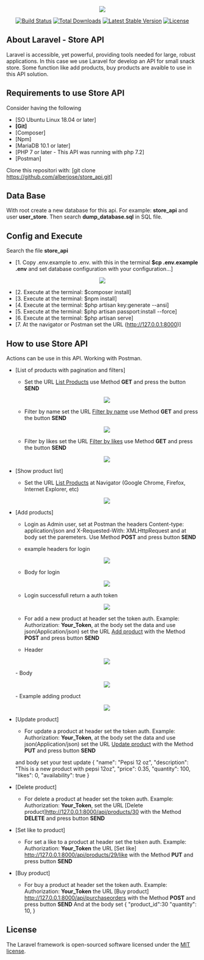<p align="center"><img src="https://laravel.com/assets/img/components/logo-laravel.svg"></p>

<p align="center">
<a href="https://travis-ci.org/laravel/framework"><img src="https://travis-ci.org/laravel/framework.svg" alt="Build Status"></a>
<a href="https://packagist.org/packages/laravel/framework"><img src="https://poser.pugx.org/laravel/framework/d/total.svg" alt="Total Downloads"></a>
<a href="https://packagist.org/packages/laravel/framework"><img src="https://poser.pugx.org/laravel/framework/v/stable.svg" alt="Latest Stable Version"></a>
<a href="https://packagist.org/packages/laravel/framework"><img src="https://poser.pugx.org/laravel/framework/license.svg" alt="License"></a>
</p>

## About Laravel - Store API

Laravel is accessible, yet powerful, providing tools needed for large, robust applications. In this case we use Laravel for develop an API for small snack store. Some function like add products, buy products are avaible to use in this API solution.

## Requirements to use Store API

Consider having the following
- [SO Ubuntu Linux 18.04 or later]
- **[Git]**
- [Composer]
- [Npm]
- [MariaDB 10.1 or later]
- [PHP 7 or later - This API was running with php 7.2]
- [Postman]

Clone this repositori with: [git clone https://github.com/alberjose/store_api.git]

## Data Base 

With root create a new database for this api. For example: **store_api** and user **user_store**. Then search  **dump_database.sql** in SQL file.

## Config and Execute

Search the file **store_api**

- [1. Copy .env.example to .env. with this in the terminal **$cp .env.example .env** and set database configuration with your configuration...]
<p align="center"><img src="https://framapic.org/8wfvTwM3dKeG/grlVJ5TiWPDM.png"></p>

- [2. Execute at the terminal: $composer install]
- [3. Execute at the terminal: $npm install]
- [4. Execute at the terminal: $php artisan key:generate --ansi]
- [5. Execute at the terminal: $php artisan passport:install --force]
- [6. Execute at the terminal: $php artisan serve]
- [7. At the navigator or Postman set the URL (http://127.0.0.1:8000)]

## How to use Store API
Actions can be use in this API. Working with Postman.
- [List of products with pagination and filters]
    - Set the URL [List Products](http://127.0.0.1:8000/api/products) use Method **GET** and press the button **SEND**
    <p align="center"><img src="https://framapic.org/0FPv76S2IzYM/XQSv5veYPRSk.png"></p>
    
    - Filter by name set the URL [Filter by name](http://127.0.0.1:8000/api/products?name=coca) use Method **GET** and press the button **SEND**
    <p align="center"><img src="https://framapic.org/AV7IDSU6N2nx/eP7CZ90KKLhs.png"></p>
    
    - Filter by likes set the URL [Filter by likes](http://127.0.0.1:8000/api/products?likes=37) use Method **GET** and press the button **SEND**
    <p align="center"><img src="https://framapic.org/czUbWTbmbH5t/nLjexHyLlUsl.png"></p>
    
- [Show product list]
    - Set the URL [List Products](http://127.0.0.1:8000/) at Navigator (Google Chrome, Firefox, Internet Explorer, etc)
    <p align="center"><img src="https://framapic.org/bUKM7HgheTPr/cuwRAddmVIjg.png"></p>
    
- [Add products]
    - Login as Admin user, set at Postman the headers Content-type: application/json  and X-Requested-With: XMLHttpRequest and at body set the paremeters. Use Method **POST** and press button **SEND**  

    - example headers for login
    <p align="center"><img src="https://framapic.org/fOEobA83khHh/bqOb5yCbrQtd.png"></p>

    - Body for login
    <p align="center"><img src="https://framapic.org/nCURE9WlD4ua/3q1jd5KeFopb.png"></p>

    - Login successfull return a auth token
    <p align="center"><img src="https://framapic.org/3V0Yv6Dt307V/kKUdYaB3jRZG.png"></p>

    - For add a new product at header set the token auth. Example: Authorization: **Your_Token**, at the body set the data and use json(Application/json)  set the URL [Add product](http://127.0.0.1:8000/api/products) with the Method **POST** and press button **SEND** 

    - Header
    <p align="center"><img src="https://framapic.org/c6v6hfU6dyid/MkMCyr2Z2TIN.png"></p>
    - Body
    <p align="center"><img src="https://framapic.org/e6gHrhY0jROF/5h4mGOtum73a.png"></p>
    - Example adding product
    <p align="center"><img src="https://framapic.org/7nWLXt5cN69Y/umNbFyeP4IPS.png"></p>

- [Update product]    
   - For update a product at header set the token auth. Example: Authorization: **Your_Token**, at the body set the data and use json(Application/json)  set the URL [Update product](http://127.0.0.1:8000/api/products/1) with the Method **PUT** and press button **SEND**

    and body set your test update
    {
        "name": "Pepsi 12 oz",
        "description": "This is a new product with pepsi 12oz",
        "price": 0.35,
        "quantity": 100,
        "likes": 0,
        "availability": true
    }

- [Delete product]
   - For delete a product at header set the token auth. Example: Authorization: **Your_Token**, set the URL [Delete product]http://127.0.0.1:8000/api/products/30 with the Method **DELETE** and press button **SEND**

- [Set like to product]
    - For set a like to a product at header set the token auth. Example: Authorization: **Your_Token** the URL [Set like] http://127.0.0.1:8000/api/products/29/like with the Method **PUT** and press button **SEND**

- [Buy product]
    - For buy a product at header set the token auth. Example: Authorization: **Your_Token** the URL [Buy product] http://127.0.0.1:8000/api/purchaseorders with the Method **POST** and press button **SEND**
    And at the body set
    {
        "product_id":30
        "quantity": 10,
    }

## License

The Laravel framework is open-sourced software licensed under the [MIT license](https://opensource.org/licenses/MIT).
